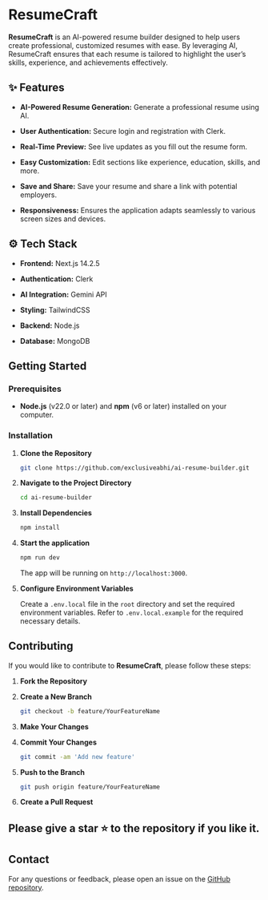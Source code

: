 # ResumeCraft

**ResumeCraft** is an AI-powered resume builder designed to help users create professional, customized resumes with ease. By leveraging AI, ResumeCraft ensures that each resume is tailored to highlight the user’s skills, experience, and achievements effectively.


## <a name="features">✨ Features </a>

- **AI-Powered Resume Generation:** Generate a professional resume using AI.

- **User Authentication:** Secure login and registration with Clerk.

- **Real-Time Preview:** See live updates as you fill out the resume form.

- **Easy Customization:** Edit sections like experience, education, skills, and more.

- **Save and Share:** Save your resume and share a link with potential employers.

- **Responsiveness:** Ensures the application adapts seamlessly to various screen sizes and devices.

## <a name="tech-stack">⚙️ Tech Stack</a>

- **Frontend:** Next.js 14.2.5

- **Authentication:** Clerk

- **AI Integration:** Gemini API

- **Styling:** TailwindCSS

- **Backend:** Node.js

- **Database:** MongoDB

## Getting Started

### Prerequisites

- **Node.js** (v22.0 or later) and **npm** (v6 or later) installed on your computer.

### Installation

1. **Clone the Repository**

   ```bash
   git clone https://github.com/exclusiveabhi/ai-resume-builder.git
   ```

2. **Navigate to the Project Directory**

   ```bash
   cd ai-resume-builder
   ```

2. **Install Dependencies**

   ```bash
   npm install
   ```

3. **Start the application**

   ```bash
   npm run dev
   ```

   The app will be running on `http://localhost:3000`.


3. **Configure Environment Variables**

   Create a `.env.local` file in the `root` directory and set the required environment variables. Refer to `.env.local.example` for the required necessary details.

## Contributing

If you would like to contribute to **ResumeCraft**, please follow these steps:

1. **Fork the Repository**
2. **Create a New Branch**

   ```bash
   git checkout -b feature/YourFeatureName
   ```

3. **Make Your Changes**
4. **Commit Your Changes**

   ```bash
   git commit -am 'Add new feature'
   ```

5. **Push to the Branch**

   ```bash
   git push origin feature/YourFeatureName
   ```

6. **Create a Pull Request**

## Please give a star ⭐ to the repository if you like it.

## Contact

For any questions or feedback, please open an issue on the [GitHub repository](https://github.com/exclusiveabhi/ai-resume-builder/issues).
